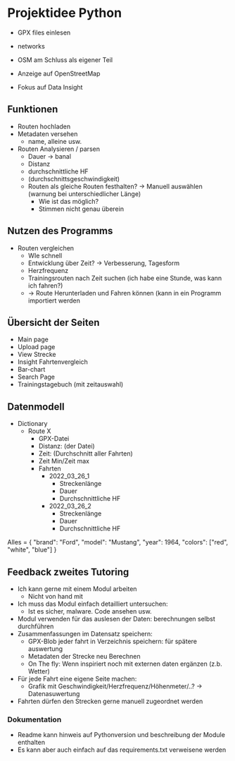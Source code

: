 # Projektidee Python 

- GPX files einlesen 
- networks 
- OSM am Schluss als eigener Teil

- Anzeige auf OpenStreetMap 
- Fokus auf Data Insight 

## Funktionen 
- Routen hochladen
- Metadaten versehen 
	- name, alleine usw. 
- Routen Analysieren / parsen 
	- Dauer -> banal
	- Distanz 
	- durchschnittliche HF
	- (durchschnittsgeschwindigkeit)
	- Routen als gleiche Routen festhalten? -> Manuell auswählen (warnung bei unterschiedlicher Länge)
		- Wie ist das möglich?
		- Stimmen nicht genau überein 


## Nutzen des Programms 
- Routen vergleichen 
	- WIe schnell 
	- Entwicklung über Zeit? -> Verbesserung, Tagesform 
	- Herzfrequenz 
	- Trainingsrouten nach Zeit suchen (ich habe eine Stunde, was kann ich fahren?)
	- -> Route Herunterladen und Fahren können (kann in ein Programm importiert werden


## Übersicht der Seiten 
- Main page
- Upload page 
- View Strecke 
 - Insight Fahrtenvergleich 
 - Bar-chart
- Search Page 
- Trainingstagebuch (mit zeitauswahl)

## Datenmodell
- Dictionary
	- Route X
		- GPX-Datei 
		- Distanz: (der Datei)
		- Zeit: (Durchschnitt aller Fahrten)
		- Zeit Min/Zeit max 
		- Fahrten
			- 2022_03_26_1
				- Streckenlänge
				- Dauer 
				- Durchschnittliche HF
			- 2022_03_26_2
				- Streckenlänge
				- Dauer 
				- Durchschnittliche HF


Alles = {
  "brand": "Ford",
  "model": "Mustang",
  "year": 1964,
  "colors": ["red", "white", "blue"]
}

## Feedback zweites Tutoring
- Ich kann gerne mit einem Modul arbeiten
  - Nicht von hand mit 
- Ich muss das Modul einfach detailliert untersuchen:
  - Ist es sicher, malware. Code ansehen usw.
- Modul verwenden für das auslesen der Daten: berechnungen selbst durchführen 
- Zusammenfassungen im Datensatz speichern:
  - GPX-Blob jeder fahrt in Verzeichnis speichern: für spätere auswertung
  - Metadaten der Strecke neu Berechnen 
  - On The fly: Wenn inspiriert noch mit externen daten ergänzen (z.b. Wetter)
- Für jede Fahrt eine eigene Seite machen: 
  - Grafik mit Geschwindigkeit/Herzfrequenz/Höhenmeter/..?
  -> Datenasuwertung 
- Fahrten dürfen den Strecken gerne manuell zugeordnet werden 
### Dokumentation
  - Readme kann hinweis auf Pythonversion und beschreibung der Module enthalten 
  - Es kann aber auch einfach auf das requirements.txt verweisene werden
